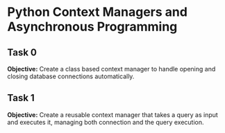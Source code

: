 # Python Context Managers and Asynchronous Programming

## Task 0
**Objective:** Create a class based context manager to handle opening and closing database connections automatically.

## Task 1
**Objective:** Create a reusable context manager that takes a query as input and executes it, managing both connection and the query execution.
